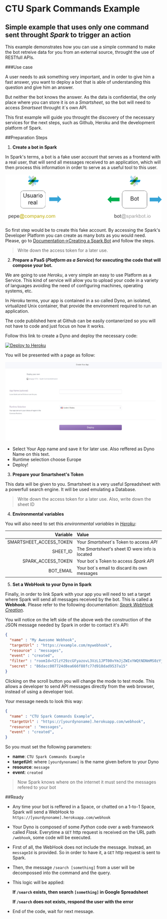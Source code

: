 # CTU Spark Commands Example

## Simple example that uses only one command sent throught *Spark* to trigger an action

This example demonstrates how you can use a simple command to make the bot retreive data for you from an external source, throught the use of RESTfull APIs.

###Use case

A user needs to ask something very important, and in order to give him a fast answer, you want to deploy a bot that is able of understanding this question and give him an answer.

But neither the bot knows the answer. As the data is confidential, the only place where you can store it is on a *Smartsheet*, so the bot will need to access
*Smartseet* throught it´s own API.

This first example will guide you throught the discovery of the necessary services for the next steps, such as Github, Heroku and the development platform of Spark.

##Preparation Steps

1. **Create a bot in Spark**

In Spark's terms, a bot is a fake user account that serves as a frontend with a real user, that will send all messages received to an application, which will then process this information in order to serve as a useful tool to this user.

![Flow](docs/images/Flow.png)

So first step would be to create this fake account. By accessing the Spark's Developer Platform you can create as many bots as you would need. Please, go to [Documentation->Creating a Spark Bot](https://developer.ciscospark.com/bots.html#creating-a-spark-bot-account "Create Bot and Generate Access Token") and follow the steps.

 > Write down the access token for a later use.

2. **Prepare a PaaS (*Platform as a Service*) for executing the code that will compose your bot.**

We are going to use *Heroku*, a very simple an easy to use Platform as a Service. This kind of service will allow you to upload your code in a variety of languages avoiding the need of configuring machines, operating systems, etc.

In *Heroku* terms, your app is contained in a so called Dyno, an isolated, virtualized Unix container, that provide the environment required to run an application.

The code published here at Github can be easily contanerized so you will not have to code and just focus on how it works.

Follow this link to create a Dyno and deploy the necessary code:

[![Deploy to Heroku](https://www.herokucdn.com/deploy/button.svg)](https://heroku.com/deploy)

You will be presented with a page as follow:

![New Heroku App](docs/images/newapp.JPG)

+ Select Your App name and save it for later use. Also reffered as Dyno Name on this text.
+ Runtime selection choose Europe
+ Deploy!


3. **Prepare your Smartsheet's Token**

This data will be given to you. Smartsheet is a very useful Spreadsheet with a
powerfull search engine. It will be used emulating a Database.

> Write down the access token for a later use.
> Also, write down the sheet ID

4. **Environmental variables**

You will also need to set this *environmental variables* in [*Heroku*](https://devcenter.heroku.com/articles/config-vars#setting-up-config-vars-for-a-deployed-application "Set Env variables"):

|                Variable | Value                                                            |
|------------------------:|:-----------------------------------------------------------------|
| SMARTSHEET_ACCESS_TOKEN | Your *Smartsheet*´s Token to access *API*                        |
|                SHEET_ID | The *Smartsheet*'s sheet ID were info is located                 |
|      SPARK_ACCESS_TOKEN | Your bot´s Token to access *Spark* *API*                         |
|               BOT_EMAIL | Your bot´s email to discard its own messages                     |


5. **Set a WebHook to your Dyno in Spark**

Finally, in order to link Spark with your app you will need to set a target where Spark will send all messages received by the bot. This is called a **Webhook**. Please refer to the following documentation:
 [*Spark WebHook Creation*](https://developer.ciscospark.com/endpoint-webhooks-post.html "Create an Spark Webhook").

You will notice on the left side of the above web the construction of the JSON message needed by Spark in order to contact it's API:

```JSON
{
  "name" : "My Awesome Webhook",
  "targetUrl" : "https://example.com/mywebhook",
  "resource" : "messages",
  "event" : "created",
  "filter" : "roomId=Y2lzY29zcGFyazovL3VzL1JPT00vYmJjZWIxYWQtNDNmMS0zYjU4LTkxNDctZjE0YmIwYzRkMTU0",
  "secret" : "86dacc007724d8ea666f88fc77d918dad9537a15"
}
```
Clicking on the scroll button you will change the mode to test mode. This allows a developer to send API messages directly from the web browser, instead of using a developer tool.

Your message needs to look this way:
```JSON
{
  "name" : "CTU Spark Commands Example",
  "targetUrl" : "https://[yourdynoname].herokuapp.com/webhook",
  "resource" : "messages",
  "event" : "created",
}
```
So you must set the following parameters:
+ **name**: `CTU Spark Commands Example`
+ **targetUrl**: where `[yourdynoname]` is the name given before to your Dyno
+ **resource**: `message`
+ **event**: `created`

> Now Spark knows where on the internet it must send the messages refered to your bot

##Ready

+ Any time your bot is reffered in a Space, or chatted on a 1-to-1 Space, Spark will send a WebHook to `https://[yourdynoname].herokuapp.com/webhook`
+ Your Dyno is composed of some *Python* code over a web framework called *Flask*. Everytime a `GET` http request is received on the URL path `/webhook`, some code will be executed.
+ First of all, the WebHook does not include the message. Instead, an `messageId` is provided. So in order to have it, a `GET` http request is sent to Spark.
+ Then, the message `/search [something]` from a user will be decompossed into the command and the query.
+ This logic will be applied:

    **If `/search` exists, then search `[something]` in Google Spreadsheet**

    **If `/search` does not exists, respond the user with the error**

+ End of the code, wait for next message.
